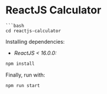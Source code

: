 
# ReactJS Calculator


```
```bash
cd reactjs-calculator
```


Installing dependencies:

- *ReactJS < 16.0.0:*
```bash
npm install
```

Finally, run with:
```bash
npm run start
```



